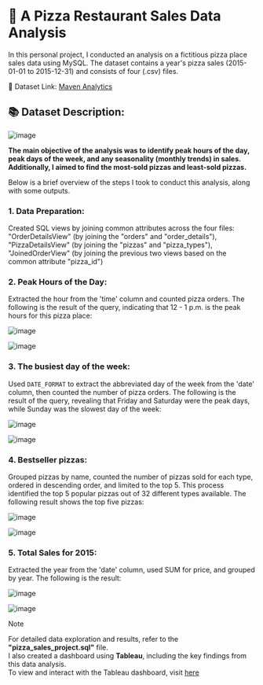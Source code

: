 # 🍕 A Pizza Restaurant Sales Data Analysis

In this personal project, I conducted an analysis on a fictitious pizza place sales data using MySQL. The dataset contains a year's pizza sales (2015-01-01 to 2015-12-31) and consists of four (.csv) files.

🌼 Dataset Link: [Maven Analytics](https://www.mavenanalytics.io/data-playground?search=pizza)

## 📚 Dataset Description:

![image](https://github.com/Su-Jung-Choi/restaurant_sales_analysis/assets/88897881/f0b69bdc-5933-4751-8f74-f5ee1c47f467)



**The main objective of the analysis was to identify peak hours of the day, peak days of the week, and any seasonality (monthly trends) in sales. Additionally, I aimed to find the most-sold pizzas and least-sold pizzas.**

Below is a brief overview of the steps I took to conduct this analysis, along with some outputs.

### 1. Data Preparation:
   Created SQL views by joining common attributes across the four files: "OrderDetailsView" (by joining the "orders" and "order_details"), "PizzaDetailsView" (by joining the "pizzas" and "pizza_types"), "JoinedOrderView" (by joining the previous two views based on the common attribute "pizza_id") 

### 2. Peak Hours of the Day:
   Extracted the hour from the 'time' column and counted pizza orders. The following is the result of the query, indicating that 12 - 1 p.m. is the peak hours for this pizza place:
   
   ![image](https://github.com/Su-Jung-Choi/restaurant_sales_analysis/assets/88897881/01497648-c75d-4d04-94c0-a4004b706b0f)


![image](https://github.com/Su-Jung-Choi/restaurant_sales_analysis/assets/88897881/4f4032e5-cddf-4e53-9452-e306ae6326ab)

### 3. The busiest day of the week:
   Used `DATE_FORMAT` to extract the abbreviated day of the week from the 'date' column, then counted the number of pizza orders. The following is the result of the query, revealing that Friday and Saturday were the peak days, while Sunday was the slowest day of the week:

   ![image](https://github.com/Su-Jung-Choi/restaurant_sales_analysis/assets/88897881/183c530f-1146-4cab-824a-9cbfe6c72867)

   
![image](https://github.com/Su-Jung-Choi/restaurant_sales_analysis/assets/88897881/18996d03-0d2f-4e71-b98d-9cc182b103af)

### 4. Bestseller pizzas:
   Grouped pizzas by name, counted the number of pizzas sold for each type, ordered in descending order, and limited to the top 5. This process identified the top 5 popular pizzas out of 32 different types available. The following result shows the top five pizzas:

   ![image](https://github.com/Su-Jung-Choi/restaurant_sales_analysis/assets/88897881/e2c46567-17dc-4ea9-93cf-df206d534907)

   
![image](https://github.com/Su-Jung-Choi/restaurant_sales_analysis/assets/88897881/229b9c9d-304a-4b50-9161-811e77a39ef0)

### 5. Total Sales for 2015:
   Extracted the year from the 'date' column, used SUM for price, and grouped by year. The following is the result:

   ![image](https://github.com/Su-Jung-Choi/restaurant_sales_analysis/assets/88897881/79d81a17-5597-47bd-bdf4-2fe7e7f7e004)

![image](https://github.com/Su-Jung-Choi/restaurant_sales_analysis/assets/88897881/fc39a254-6f2b-43ed-acdb-0eeec1282a60)

> [!NOTE]
> For detailed data exploration and results, refer to the **"pizza_sales_project.sql"** file. \
> I also created a dashboard using **Tableau**, including the key findings from this data analysis. \
> To view and interact with the Tableau dashboard, visit [here](https://public.tableau.com/views/pizza_sales_17100051216020/Dashboard2?:language=en-US&publish=yes&:sid=&:display_count=n&:origin=viz_share_link)
